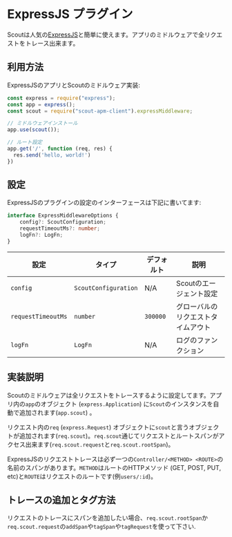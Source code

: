 # ExpressJS プラグイン #

Scoutは人気の[ExpressJS](https://expressjs.com)と簡単に使えます。アプリのミドルウェアで全リクエストをトレース出来ます。

## 利用方法 ##

ExpressJSのアプリとScoutのミドルウェア実装:

```javascript
const express = require("express");
const app = express();
const scout = require("scout-apm-client").expressMiddleware;

// ミドルウェアインストール
app.use(scout());

// ルート設定
app.get('/', function (req, res) {
  res.send('hello, world!')
})
```

## 設定 ##

ExpressJSのプラグインの設定のインターフェースは下記に書いてます:

```typescript
interface ExpressMiddlewareOptions {
    config?: ScoutConfiguration;
    requestTimeoutMs?: number;
    logFn?: LogFn;
}
```

| 設定               | タイプ               | デフォルト | 説明                               |
|--------------------|----------------------|------------|------------------------------------|
| `config`           | `ScoutConfiguration` | N/A        | Scoutのエージェント設定            |
| `requestTimeoutMs` | `number`             | `300000`   | グローバルのリクエストタイムアウト |
| `logFn`            | `LogFn`              | N/A        | ログのファンクション               |

## 実装説明 ##

Scoutのミドルウェアは全リクエストをトレースするように設定してます。アプリ内の`app`のオブジェクト (`express.Application`) に`Scout`のインスタンスを自動で追加されます(`app.scout`) 。

リクエスト内の`req` (`express.Request`) オブジェクトに`scout`と言うオブジェクトが追加されます(`req.scout`)。`req.scout`通じてリクエストとルートスパンがアクセス出来ます(`req.scout.request`と`req.scout.rootSpan`)。

ExpressJSのリクエストトレースは必ず一つの`Controller/<METHOD> <ROUTE>`の名前のスパンがあります。`METHOD`はルートのHTTPメソッド (GET, POST, PUT, etc)と`ROUTE`はリクエストのルートです(例`users/:id`)。

## トレースの追加とタグ方法 ##

リクエストのトレースにスパンを追加したい場合、`req.scout.rootSpan`か`req.scout.request`の`addSpan`や`tagSpan`や`tagRequest`を使って下さい.
